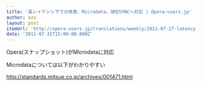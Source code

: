 ```yaml
---
title: '高レイテンシ下での改善，Microdata，QRESYNCへ対応 | Opera-users.jp'
author: azu
layout: post
itemUrl: 'http://opera-users.jp/translations/weekly/2011-07-27-latency-microdata-qresync/'
date: '2011-07-31T15:00:00.000Z'
---
```

Opera(スナップショット)がMicrodataに対応

Microdataについては以下がわかりやすい

http://standards.mitsue.co.jp/archives/001471.html
